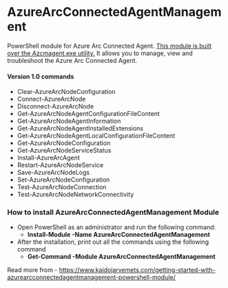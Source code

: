 # AzureArcConnectedAgentManagement
PowerShell module for Azure Arc Connected Agent. [This module is built over the Azcmagent.exe utility.](https://www.kaidojarvemets.com/azure-arc-enabled-servers-agent/) It allows you to manage, view and troubleshoot the Azure Arc Connected Agent.


#### Version 1.0 commands
* Clear-AzureArcNodeConfiguration<br>
* Connect-AzureArcNode<br>
* Disconnect-AzureArcNode<br>
* Get-AzureArcNodeAgentConfigurationFileContent<br>
* Get-AzureArcNodeAgentInformation<br>
* Get-AzureArcNodeAgentInstalledExtensions<br>
* Get-AzureArcNodeAgentLocalConfigurationFileContent<br>
* Get-AzureArcNodeConfiguration<br>
* Get-AzureArcNodeServiceStatus<br>
* Install-AzureArcAgent<br>
* Restart-AzureArcNodeService<br>
* Save-AzureArcNodeLogs<br>
* Set-AzureArcNodeConfiguration<br>
* Test-AzureArcNodeConnection<br>
* Test-AzureArcNodeNetworkConnectivity<br>

### How to install AzureArcConnectedAgentManagement Module
* Open PowerShell as an administrator and run the following command:
  * <b>Install-Module -Name AzureArcConnectedAgentManagement</b><br>
* After the installation, print out all the commands using the following command
  * <b>Get-Command -Module AzureArcConnectedAgentManagement</b>

Read more from - https://www.kaidojarvemets.com/getting-started-with-azurearcconnectedagentmanagement-powershell-module/
